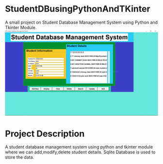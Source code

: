 # StudentDBusingPythonAndTKinter
A small project on Student Database Management System using Python and Tkinter Module.
<img src="images/Capture.PNG" width="1000">
# Project Description
A student database management system using python and tkinter module where we can add,modify,delete student details.
Sqlite Database is used to store the data.
